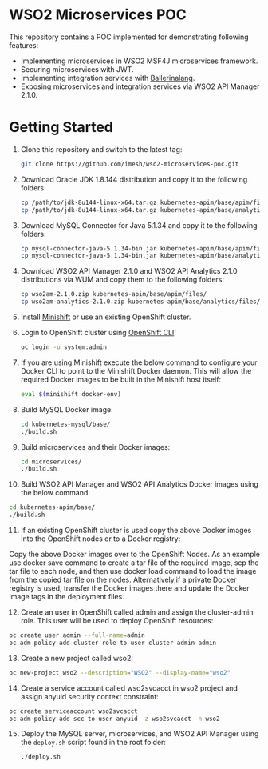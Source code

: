 # WSO2 Microservices POC

This repository contains a POC implemented for demonstrating following features:

- Implementing microservices in WSO2 MSF4J microservices framework.
- Securing microservices with JWT.
- Implementing integration services with [Ballerinalang](https://ballerinalang.org).
- Exposing microservices and integration services via WSO2 API Manager 2.1.0.

# Getting Started

1. Clone this repository and switch to the latest tag:

   ````bash
   git clone https://github.com/imesh/wso2-microservices-poc.git
   ````

2. Download Oracle JDK 1.8.144 distribution and copy it to the following folders:

   ````bash
   cp /path/to/jdk-8u144-linux-x64.tar.gz kubernetes-apim/base/apim/files/
   cp /path/to/jdk-8u144-linux-x64.tar.gz kubernetes-apim/base/analytics/files/
   ````

3. Download MySQL Connector for Java 5.1.34 and copy it to the following folders:

   ````bash
   cp mysql-connector-java-5.1.34-bin.jar kubernetes-apim/base/apim/files/
   cp mysql-connector-java-5.1.34-bin.jar kubernetes-apim/base/analytics/files/
   ````

4. Download WSO2 API Manager 2.1.0 and WSO2 API Analytics 2.1.0 distributions via WUM and copy them to the following folders:

   ````bash
   cp wso2am-2.1.0.zip kubernetes-apim/base/apim/files/
   cp wso2am-analytics-2.1.0.zip kubernetes-apim/base/analytics/files/
   ````
   
5. Install [Minishift](https://docs.openshift.org/latest/minishift/getting-started/index.html) or use an existing OpenShift cluster.

6. Login to OpenShift cluster using [OpenShift CLI](https://docs.openshift.org/latest/cli_reference/get_started_cli.html#installing-the-cli):

   ````bash
   oc login -u system:admin
   ````

7. If you are using Minishift execute the below command to configure your Docker CLI to point to the Minishift Docker daemon. This will allow the required Docker images to be built in the Minishift host itself:

   ````bash
   eval $(minishift docker-env)
   ````

8. Build MySQL Docker image:

   ````bash
   cd kubernetes-mysql/base/
   ./build.sh
   ````

9. Build microservices and their Docker images:

   ```bash
   cd microservices/
   ./build.sh
   ```
  
10. Build WSO2 API Manager and WSO2 API Analytics Docker images using the below command:

   ````bash
   cd kubernetes-apim/base/
   ./build.sh
   ````

11. If an existing OpenShift cluster is used copy the above Docker images into the OpenShift nodes or to a Docker registry:
   
   Copy the above Docker images over to the OpenShift Nodes. As an example use docker save command to create a tar file of the required image, scp the tar file to each node, and then use docker load command to load the image from the copied tar file on the nodes. Alternatively,if a private Docker registry is used, transfer the Docker images there and update the Docker image tags in the deployment files.

12. Create an user in OpenShift called admin and assign the cluster-admin role. This user will be used to deploy OpenShift resources:

   ````bash
   oc create user admin --full-name=admin
   oc adm policy add-cluster-role-to-user cluster-admin admin
   ````

13. Create a new project called wso2:

   ````bash
   oc new-project wso2 --description="WSO2" --display-name="wso2"
   ````
   
14. Create a service account called wso2svcacct in wso2 project and assign anyuid security context constraint:
   
   ````bash
   oc create serviceaccount wso2svcacct
   oc adm policy add-scc-to-user anyuid -z wso2svcacct -n wso2
   ````
   
15. Deploy the MySQL server, microservices, and WSO2 API Manager using the ```deploy.sh``` script found in the root folder:

    ````bash
    ./deploy.sh
    ````
